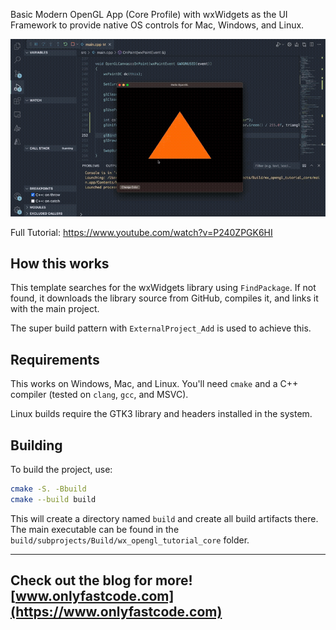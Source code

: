 Basic Modern OpenGL App (Core Profile) with wxWidgets as the UI Framework to provide native OS controls for Mac, Windows, and Linux.

[![Video](/output.gif)](https://www.youtube.com/watch?v=P240ZPGK6HI)

Full Tutorial: https://www.youtube.com/watch?v=P240ZPGK6HI

## How this works

This template searches for the wxWidgets library using `FindPackage`. If not found, it downloads the library source from GitHub, compiles it, and links it with the main project. 

The super build pattern with `ExternalProject_Add` is used to achieve this.

## Requirements

This works on Windows, Mac, and Linux. You'll need `cmake` and a C++ compiler (tested on `clang`, `gcc`, and MSVC).

Linux builds require the GTK3 library and headers installed in the system.

## Building

To build the project, use:

```bash
cmake -S. -Bbuild
cmake --build build
```

This will create a directory named `build` and create all build artifacts there. The main executable can be found in the `build/subprojects/Build/wx_opengl_tutorial_core` folder.

---
Check out the blog for more! [www.onlyfastcode.com](https://www.onlyfastcode.com)
---

